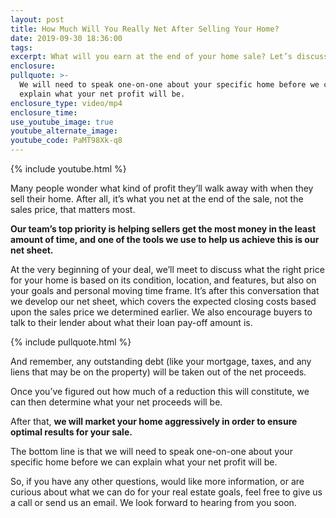 ```yaml
---
layout: post
title: How Much Will You Really Net After Selling Your Home?
date: 2019-09-30 18:36:00
tags:
excerpt: What will you earn at the end of your home sale? Let’s discuss.
enclosure:
pullquote: >-
  We will need to speak one-on-one about your specific home before we can
  explain what your net profit will be.
enclosure_type: video/mp4
enclosure_time:
use_youtube_image: true
youtube_alternate_image:
youtube_code: PaMT98Xk-q8
---
```


{% include youtube.html %}

Many people wonder what kind of profit they’ll walk away with when they sell their home. After all, it’s what you net at the end of the sale, not the sales price, that matters most.&nbsp;

**Our team’s top priority is helping sellers get the most money in the least amount of time, and one of the tools we use to help us achieve this is our net sheet.&nbsp;**

At the very beginning of your deal, we’ll meet to discuss what the right price for your home is based on its condition, location, and features, but also on your goals and personal moving time frame. It’s after this conversation that we develop our net sheet, which covers the expected closing costs based upon the sales price we determined earlier. We also encourage buyers to talk to their lender about what their loan pay-off amount is.&nbsp;

{% include pullquote.html %}

And remember, any outstanding debt (like your mortgage, taxes, and any liens that may be on the property) will be taken out of the net proceeds.&nbsp;

Once you’ve figured out how much of a reduction this will constitute, we can then determine what your net proceeds will be.

After that, **we will market your home aggressively in order to ensure optimal results for your sale.&nbsp;**

The bottom line is that we will need to speak one-on-one about your specific home before we can explain what your net profit will be.&nbsp;

So, if you have any other questions, would like more information, or are curious about what we can do for your real estate goals, feel free to give us a call or send us an email. We look forward to hearing from you soon.<br>&nbsp;

&nbsp;